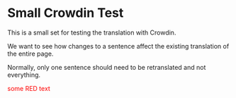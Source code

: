 # Small Crowdin Test

This is a small set for testing the translation with Crowdin.

We want to see how changes to a sentence affect the existing translation of the entire page.

Normally, only one sentence should need to be retranslated and not everything.

<span style="color:red">some RED text</span>
